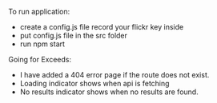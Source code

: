 To run application:
- create a config.js file record your flickr key inside
- put config.js file in the src folder
- run npm start

Going for Exceeds:
- I have added a 404 error page if the route does not exist.
- Loading indicator shows when api is fetching
- No results indicator shows when no results are found.
